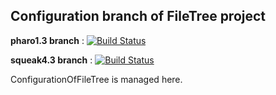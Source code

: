 ## Configuration branch of FileTree project

**pharo1.3 branch** : [![Build
Status](https://secure.travis-ci.org/dalehenrich/filetree.png?branch=pharo1.3)](http://travis-ci.org/dalehenrich/filetree) 

**squeak4.3 branch** : [![Build
Status](https://secure.travis-ci.org/dalehenrich/filetree.png?branch=squeak4.3)](http://travis-ci.org/dalehenrich/filetree) 

ConfigurationOfFileTree is managed here.

